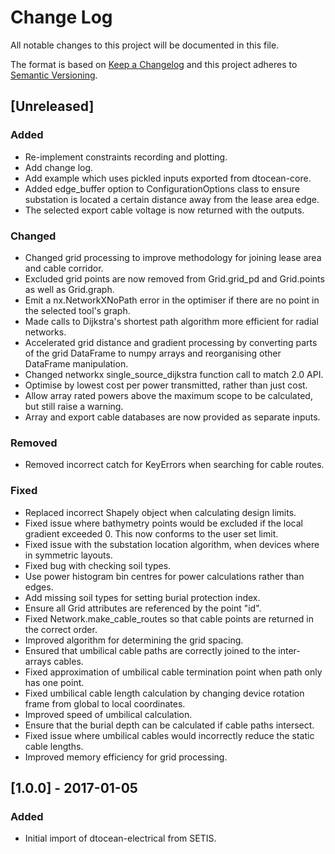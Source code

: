 # Change Log

All notable changes to this project will be documented in this file.

The format is based on [Keep a Changelog](http://keepachangelog.com/)
and this project adheres to [Semantic Versioning](http://semver.org/).

## [Unreleased]

### Added

- Re-implement constraints recording and plotting.
- Add change log.
- Add example which uses pickled inputs exported from dtocean-core.
- Added edge_buffer option to ConfigurationOptions class to ensure substation
  is located a certain distance away from the lease area edge.
- The selected export cable voltage is now returned with the outputs.

### Changed

- Changed grid processing to improve methodology for joining lease area and
  cable corridor.
- Excluded grid points are now removed from Grid.grid_pd and Grid.points as
  well as Grid.graph.
- Emit a nx.NetworkXNoPath error in the optimiser if there are no point in the
  selected tool's graph.
- Made calls to Dijkstra's shortest path algorithm more efficient for radial
  networks.
- Accelerated grid distance and gradient processing by converting parts of the
  grid DataFrame to numpy arrays and reorganising other DataFrame manipulation.
- Changed networkx single_source_dijkstra function call to match 2.0 API.
- Optimise by lowest cost per power transmitted, rather than just cost.
- Allow array rated powers above the maximum scope to be calculated, but still
  raise a warning.
- Array and export cable databases are now provided as separate inputs.

### Removed

- Removed incorrect catch for KeyErrors when searching for cable routes.

### Fixed

- Replaced incorrect Shapely object when calculating design limits.
- Fixed issue where bathymetry points would be excluded if the local gradient
  exceeded 0. This now conforms to the user set limit.
- Fixed issue with the substation location algorithm, when devices where in
  symmetric layouts.
- Fixed bug with checking soil types.
- Use power histogram bin centres for power calculations rather than edges.
- Add missing soil types for setting burial protection index.
- Ensure all Grid attributes are referenced by the point "id".
- Fixed Network.make_cable_routes so that cable points are returned in the
  correct order.
- Improved algorithm for determining the grid spacing.
- Ensured that umbilical cable paths are correctly joined to the inter-arrays
  cables.
- Fixed approximation of umbilical cable termination point when path only has
  one point.
- Fixed umbilical cable length calculation by changing device rotation frame
  from global to local coordinates.
- Improved speed of umbilical calculation.
- Ensure that the burial depth can be calculated if cable paths intersect.
- Fixed issue where umbilical cables would incorrectly reduce the static cable
  lengths.
- Improved memory efficiency for grid processing.


## [1.0.0] - 2017-01-05

### Added

- Initial import of dtocean-electrical from SETIS.
